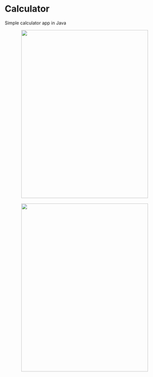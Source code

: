 # Calculator
Simple calculator app in Java
<div class='container'align='center'>
  <img src="https://github.com/ctrl-alt-caleb/Calculator/blob/master/images/output-onlinegiftools(3).gif" width="400" height="530"><br><br>
  <img src="https://github.com/ctrl-alt-caleb/Calculator/blob/master/images/calculator.png" width="400" height="530"><br><br>
</div>
